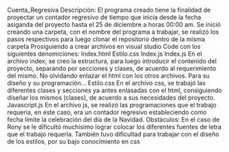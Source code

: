 Cuenta_Regresiva
Descripción: El programa creado tiene la finalidad de proyectar un contador regresivo de tiempo que inicia desde la fecha asiganda del proyecto hasta el 25 de diciembre a horas 00:00 am.
Se inició creando una carpeta, con el nombre del programa a trabajar, se realizó los pasos 
respectivos para luego clonar el repositorio dentro de la misma carpeta
Prosiguiendo a crear archivos en visual studio Code con los siguientes denomiciones:
Index.html
Estilo.css
Index.js
Index.js
En el archivo index, se creo la estructura, para luego introducir el contenido del proyecto, separando por secciones y clases, de acuerdo al requerimiento del mismo. No olvidando enlazar el html con los otros archivos. Para su diseño y su programación...
Estilo.css
En el archivo css, se trabajó las diferentes clases y secciones ya antes enlasadas con el html, consiguiendo diseñar los mismos (clases), de acuerdo  a sus necesidades del proyecto.
Javascript.js
En el archivo js, se realizó las programaciones que el trabajo requeria, en este caso, era un contador regresivo estableciendo como fecha límite la celebración del día de la Navidad.
Obstáculos:
En el caso de Rony se le dificultó muchísimo lograr colocar los diferentes fuentes de letra que el trabajo requería.
También tuvo dificultad para trabajar con el diseño de los estilos, por su bajo conocimiento en css